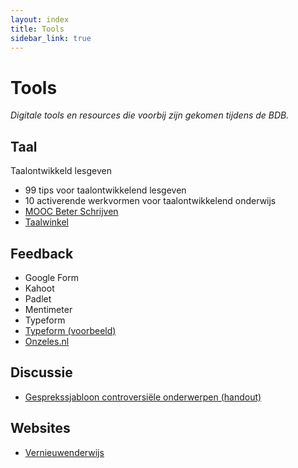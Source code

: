 ```yaml
---
layout: index
title: Tools
sidebar_link: true
---
```


# Tools

*Digitale tools en resources die voorbij zijn gekomen tijdens de BDB.* 

## Taal

Taalontwikkeld lesgeven
* 99 tips voor taalontwikkelend lesgeven
* 10 activerende werkvormen voor taalontwikkelend onderwijs
* [MOOC Beter Schrijven][MOOC]
* [Taalwinkel][winkel]

## Feedback

* Google Form
* Kahoot
* Padlet
* Mentimeter
* Typeform
* [Typeform (voorbeeld)][voorbeeld]
* [Onzeles.nl][onzeles]

## Discussie

* [Gesprekssjabloon controversiële onderwerpen (handout)][omgaan]

## Websites
* [Vernieuwenderwijs](https://www.vernieuwenderwijs.nl/)

[mooc]: https://moocbeterschrijven.nl/courses/course-v1:UvAHvA+1+2017/about
[winkel]: https://www.taalwinkel.nl/
[voorbeeld]: https://youssef12.typeform.com/to/QyNX7p
[onzeles]: https://onzeles.nl/
[omgaan]: https://www.hva.nl/urban-education/gedeelde-content/projecten/urban-education/
